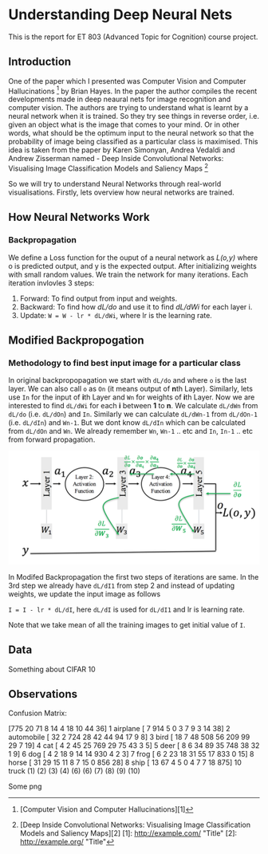 # Understanding Deep Neural Nets

This is the report for ET 803 (Advanced Topic for Cognition) course project.

## Introduction
One of the paper which I presented was Computer Vision and Computer Hallucinations [^1] by Brian Hayes. In the paper the author compiles the recent developments made in deep neaural nets for image recognition and computer vision. The authors are trying to understand what is learnt by a neural network when it is trained. So they try see things in reverse order, i.e. given an object what is the image that comes to your mind. Or in other words, what should be the optimum input to the neural network so that the probability of image being classified as a particular class is maximised. This idea is taken from the paper by Karen Simonyan, Andrea Vedaldi and Andrew Zisserman named - Deep Inside Convolutional Networks: Visualising Image Classification Models and Saliency Maps [^2]

So we will try to understand Neural Networks through real-world visualisations. Firstly, lets overview how neural networks are trained.

## How Neural Networks Work
### Backpropagation

We define a Loss function for the ouput of a neural network as *L(o,y)* where o is predicted output, and y is the expected output.
After initializing weights with small random values. We train the network for many iterations. Each iteration invlovles 3 steps:

1. Forward: To find output from input and weights.
2. Backward: To find how *dL/do* and use it to find *dL/dWi* for each layer i.
3. Update: `W = W - lr * dL/dWi`, where lr is the learning rate.

## Modified Backpropogation
### Methodology to find best input image for a particular class

In original backpropopagation we start with `dL/do` and where `o` is the last layer. We can also call `o` as `On` (it means output of **n**th Layer). Similarly, lets use `In` for the input of **i**th Layer and `Wn` for weights of **i**th Layer. Now we are interested to find `dL/dWi` for each **i** between **1** to **n**. We calculate `dL/dWn` from `dL/do` (i.e. `dL/dOn`) and `In`. Similarly we can calculate `dL/dWn-1` from `dL/dOn-1` (i.e. `dL/dIn`) and `Wn-1`. But we dont know `dL/dIn` which can be calculated from `dL/dOn` and `Wn`. We already remember `Wn`, `Wn-1` .. etc and `In`, `In-1` .. etc from forward propagation.

![Alt](1.png "Title")

In Modifed Backpropagation the first two steps of iterations are same. In the 3rd step we already have `dL/dI1` from step 2 and instead of updating weights, we update the input image as follows

`I = I - lr * dL/dI`, here `dL/dI` is used for `dL/dI1` and lr is learning rate.

Note that we take mean of all the training images to get initial value of `I`.

## Data

Something about CIFAR 10

## Observations

Confusion Matrix:

  [775  20  71   8  14   4  18  10  44  36] 1 airplane
  [  7 914   5   0   3   7   9   3  14  38] 2 automobile
  [ 32   2 724  28  42  44  94  17   9   8] 3 bird
  [ 18   7  48 508  56 209  99  29   7  19] 4 cat
  [  4   2  45  25 769  29  75  43   3   5] 5 deer
  [  8   6  34  89  35 748  38  32   1   9] 6 dog
  [  4   2  18   9  14  14 930   4   2   3] 7 frog
  [  6   2  23  18  31  55  17 833   0  15] 8 horse
  [ 31  29  15  11   8   7  15   0 856  28] 8 ship
  [ 13  67   4   5   0   4   7   7  18 875] 10 truck
   (1) (2) (3) (4) (6) (6) (7) (8) (9) (10)
 
Some png


[^1]: [Computer Vision and Computer Hallucinations][1]
[^2]: [Deep Inside Convolutional Networks: Visualising Image Classification Models and Saliency Maps][2]
[1]: http://example.com/ "Title"
[2]: http://example.org/ "Title"